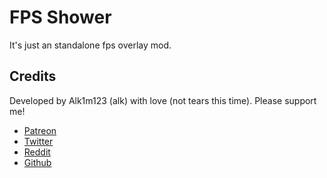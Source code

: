 # FPS Shower

It's just an standalone fps overlay mod.

## Credits

Developed by Alk1m123 (alk) with love (not tears this time). Please support me!

 * [Patreon](https://www.patreon.com/alk1m123)
 * [Twitter](https://twitter.com/alk1m123)
 * [Reddit](https://www.reddit.com/user/alk1m123)
 * [Github](https://github.com/altalk23/)

